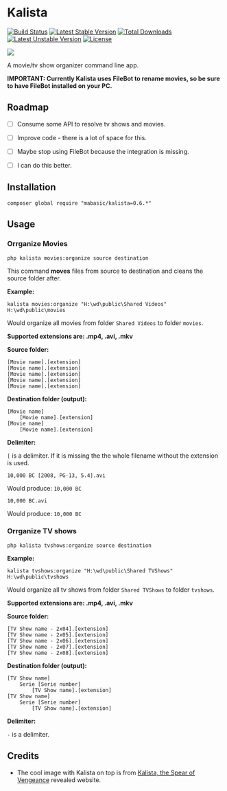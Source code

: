 # Kalista

[![Build Status](https://travis-ci.org/mabasic/kalista.svg)](https://travis-ci.org/mabasic/kalista) [![Latest Stable Version](https://poser.pugx.org/mabasic/kalista/v/stable.svg)](https://packagist.org/packages/mabasic/kalista) [![Total Downloads](https://poser.pugx.org/mabasic/kalista/downloads.svg)](https://packagist.org/packages/mabasic/kalista) [![Latest Unstable Version](https://poser.pugx.org/mabasic/kalista/v/unstable.svg)](https://packagist.org/packages/mabasic/kalista) [![License](https://poser.pugx.org/mabasic/kalista/license.svg)](https://packagist.org/packages/mabasic/kalista)

![](http://news.cdn.leagueoflegends.com/public/images/pages/kal/img/kal-ghost.png)

A movie/tv show organizer command line app.

**IMPORTANT: Currently Kalista uses FileBot to rename movies, so be sure to have FileBot installed on your PC.**

## Roadmap

- [ ] Consume some API to resolve tv shows and movies.
- [ ] Improve code - there is a lot of space for this.
- [ ] Maybe stop using FileBot because the integration is missing.
- [ ] I can do this better.


## Installation

```
composer global require "mabasic/kalista=0.6.*"
```

## Usage

### Orrganize Movies

```
php kalista movies:organize source destination
```

This command **moves** files from source to destination and cleans the source folder after.

**Example:**

```
kalista movies:organize "H:\wd\public\Shared Videos" H:\wd\public\movies
```

Would organize all movies from folder `Shared Videos` to folder `movies`.

**Supported extensions are: .mp4, .avi, .mkv**

**Source folder:**

```
[Movie name].[extension]
[Movie name].[extension]
[Movie name].[extension]
[Movie name].[extension]
[Movie name].[extension]
```
 
**Destination folder (output):**
 
```
[Movie name]
    [Movie name].[extension]
[Movie name]
    [Movie name].[extension]
```

**Delimiter:**

`[` is a delimiter. If it is  missing the the whole filename without the extension is used.

```
10,000 BC [2008, PG-13, 5.4].avi
```

Would produce: `10,000 BC`


```
10,000 BC.avi
```

Would produce: `10,000 BC`

### Orrganize TV shows

```
php kalista tvshows:organize source destination
```

**Example:**

```
kalista tvshows:organize "H:\wd\public\Shared TVShows" H:\wd\public\tvshows
```

Would organize all tv shows from folder `Shared TVShows` to folder `tvshows`.

**Supported extensions are: .mp4, .avi, .mkv**

**Source folder:**

```
[TV Show name - 2x04].[extension]
[TV Show name - 2x05].[extension]
[TV Show name - 2x06].[extension]
[TV Show name - 2x07].[extension]
[TV Show name - 2x08].[extension]
```
 
**Destination folder (output):**
 
```
[TV Show name]
    Serie [Serie number]
        [TV Show name].[extension]
[TV Show name]
    Serie [Serie number]
        [TV Show name].[extension]
```

**Delimiter:**

` - ` is a delimiter.

## Credits

- The cool image with Kalista on top is from [Kalista, the Spear of Vengeance](http://na.leagueoflegends.com/en/champion-reveal/kalista-spear-vengeance-revealed) revealed website.
